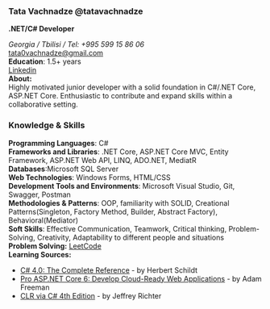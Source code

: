 ### Tata Vachnadze @tatavachnadze
**.NET/C# Developer**

*Georgia / Tbilisi / Tel: +995 599 15 86 06*<br/>
tata0vachnadze@gmail.com<br/>
**Education**: 1.5+ years<br/>
 [Linkedin](https://www.linkedin.com/in/tata-vachnadze-34226717b/)<br/>
 **About:**<br/>
Highly motivated junior developer with a solid foundation in C#/.NET Core, ASP.NET Core. Enthusiastic to contribute and expand skills within a collaborative setting.

### Knowledge & Skills
**Programming Languages**: C#<br/>
**Frameworks and Libraries**: .NET Core, ASP.NET Core MVC, Entity Framework, ASP.NET Web API, LINQ, ADO.NET, MediatR<br/>
**Databases**:Microsoft SQL Server<br/>
**Web Technologies**: Windows Forms, HTML/CSS<br/>
**Development Tools and Environments**: Microsoft Visual Studio, Git, Swagger, Postman<br/>
**Methodologies & Patterns**: OOP, familiarity with SOLID, Creational Patterns(Singleton, Factory Method, Builder, Abstract Factory), Behavioral(Mediator)<br/>
**Soft Skills**: Effective Communication, Teamwork, Critical thinking, Problem-Solving, Creativity, Adaptability to different people and situations<br/>
**Problem Solving:** [LeetCode](https://leetcode.com/tatavachnadze/)<br/>
**Learning Sources:** 
  - [C# 4.0: The Complete Reference](https://www.amazon.com/4-0-Complete-Reference-Herbert-Schildt/dp/007174116X) - by Herbert Schildt<br/>
  - [Pro ASP.NET Core 6: Develop Cloud-Ready Web Applications](https://www.amazon.com/Pro-ASP-NET-Core-Cloud-Ready-Applications/dp/1484279565) - by Adam Freeman<br/>
  - [CLR via C# 4th Edition](https://www.microsoftpressstore.com/store/clr-via-c-sharp-9780735667457) - by Jeffrey Richter



<!--
**tatavachnadze/tatavachnadze** is a ✨ _special_ ✨ repository because its `README.md` (this file) appears on your GitHub profile.

Here are some ideas to get you started:

- 🔭 I’m currently working on ...
- 🌱 I’m currently learning ...
- 👯 I’m looking to collaborate on ...
- 🤔 I’m looking for help with ...
- 💬 Ask me about ...
- 📫 How to reach me: ...
- 😄 Pronouns: ...
- ⚡ Fun fact: ...
-->
